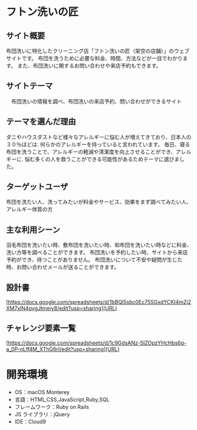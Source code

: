 # フトン洗いの匠

## サイト概要
布団洗いに特化したクリーニング店「フトン洗いの匠（架空の店舗）」のウェブサイトです。
布団を洗うために必要な料金、時間、方法などが一目でわかります。
また、布団洗いに関するお問い合わせや来店予約もできます。

## サイトテーマ
　布団洗いの情報を調べ、布団洗いの来店予約、問い合わせができるサイト

## テーマを選んだ理由
ダニやハウスダストなど様々なアレルギーに悩む人が増えてきており、日本人の３０％ほどは.
何らかのアレルギーを持っていると言われています。
毎日、寝る布団を洗うことで、アレルギーの軽減や清潔度を向上させることができ、アレルギーに.
悩む多くの人を救うことができる可能性があるためテーマに選びました。

## ターゲットユーザ
布団を洗たい人、洗ってみたいが料金やサービス、効果をまず調べてみたい人、アレルギー体質の方

## 主な利用シーン
羽毛布団を洗いたい時、敷布団を洗いたい時、和布団を洗いたい時などに料金、洗い方等を調べることができます。
布団洗いを予約したい時、サイトから来店予約ができ、待つことがありません。
布団洗いについて不安や疑問が生じた時、お問い合わせメールが送ることができます。

## 設計書
[https://docs.google.com/spreadsheets/d/1bBQl5sbc0Ec75SGxdYCKI4mZj2XM7xlN4qvgJtmeiy8/edit?usp=sharing](URL)

## チャレンジ要素一覧
[https://docs.google.com/spreadsheets/d/1c9GdsANz-5IZOpzYHcHbs6q-a_0P-nLff4M_XThG6rI/edit?usp=sharing](URL)




# 開発環境

* OS：macOS Monterey
* 言語：HTML,CSS,JavaScript,Ruby,SQL
* フレームワーク：Ruby on Rails
* JS ライブラリ：jQuery
* IDE：Cloud9

